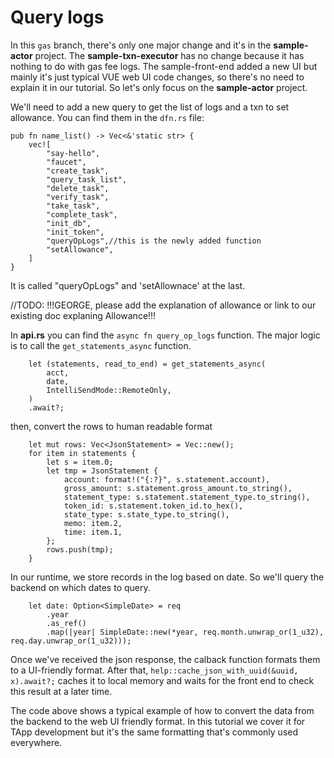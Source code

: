 # Query logs

In this `gas` branch, there's only one major change and it's in the **sample-actor** project. The **sample-txn-executor** has no change because it has nothing to do with gas fee logs. The sample-front-end added a new UI but mainly it's just typical VUE web UI code changes, so there's no need to explain it in our tutorial. So let's only focus on the **sample-actor** project.

We'll need to add a new query to get the list of logs and a txn to set allowance. You can find them in the `dfn.rs` file:

````
pub fn name_list() -> Vec<&'static str> {
	vec![
		"say-hello",
		"faucet",
		"create_task",
		"query_task_list",
		"delete_task",
		"verify_task",
		"take_task",
		"complete_task",
		"init_db",
		"init_token",
		"queryOpLogs",//this is the newly added function
		"setAllowance",
	]
}
````

It is called "queryOpLogs" and 'setAllownace' at the last.

//TODO:  !!!GEORGE, please add the explanation of allowance or link to our existing doc explaning Allowance!!!

In **api.rs** you can find the `async fn query_op_logs` function. The major logic is to call the `get_statements_async` function. 

````
	let (statements, read_to_end) = get_statements_async(
		acct,
		date,
		IntelliSendMode::RemoteOnly,
	)
	.await?;
````

then, convert  the rows to human readable format

````
	let mut rows: Vec<JsonStatement> = Vec::new();
	for item in statements {
		let s = item.0;
		let tmp = JsonStatement {
			account: format!("{:?}", s.statement.account),
			gross_amount: s.statement.gross_amount.to_string(),
			statement_type: s.statement.statement_type.to_string(),
			token_id: s.statement.token_id.to_hex(),
			state_type: s.state_type.to_string(),
			memo: item.2,
			time: item.1,
		};
		rows.push(tmp);
	}
````

In our runtime, we store records in the log based on date. So we'll query the backend on which dates to query.

````
	let date: Option<SimpleDate> = req
		.year
		.as_ref()
		.map(|year| SimpleDate::new(*year, req.month.unwrap_or(1_u32), req.day.unwrap_or(1_u32)));
````

Once we've received the json response, the calback function formats them to a UI-friendly format. After that, `help::cache_json_with_uuid(&uuid, x).await?;` caches it to local memory and waits for the front end to check this result at a later time.

The code above shows a typical example of how to convert the data from the backend to the web UI friendly format. In this tutorial we cover it for TApp development but it's the same formatting that's commonly used everywhere.
